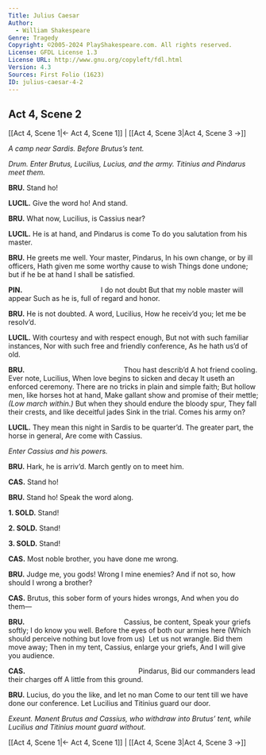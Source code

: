 ```yaml
---
Title: Julius Caesar
Author: 
  - William Shakespeare
Genre: Tragedy
Copyright: ©2005-2024 PlayShakespeare.com. All rights reserved.
License: GFDL License 1.3
License URL: http://www.gnu.org/copyleft/fdl.html
Version: 4.3
Sources: First Folio (1623)
ID: julius-caesar-4-2
---
```


## Act 4, Scene 2
[[Act 4, Scene 1|← Act 4, Scene 1]] | [[Act 4, Scene 3|Act 4, Scene 3 →]]

*A camp near Sardis. Before Brutus’s tent.*

*Drum. Enter Brutus, Lucilius, Lucius, and the army. Titinius and Pindarus meet them.*

**BRU.**
Stand ho!

**LUCIL.**
Give the word ho! And stand.

**BRU.**
What now, Lucilius, is Cassius near?

**LUCIL.**
He is at hand, and Pindarus is come
To do you salutation from his master.

**BRU.**
He greets me well. Your master, Pindarus,
In his own change, or by ill officers,
Hath given me some worthy cause to wish
Things done undone; but if he be at hand
I shall be satisfied.

**PIN.**
           I do not doubt
But that my noble master will appear
Such as he is, full of regard and honor.

**BRU.**
He is not doubted. A word, Lucilius,
How he receiv’d you; let me be resolv’d.

**LUCIL.**
With courtesy and with respect enough,
But not with such familiar instances,
Nor with such free and friendly conference,
As he hath us’d of old.

**BRU.**
              Thou hast describ’d
A hot friend cooling. Ever note, Lucilius,
When love begins to sicken and decay
It useth an enforced ceremony.
There are no tricks in plain and simple faith;
But hollow men, like horses hot at hand,
Make gallant show and promise of their mettle;
*(Low march within.)*
But when they should endure the bloody spur,
They fall their crests, and like deceitful jades
Sink in the trial. Comes his army on?

**LUCIL.**
They mean this night in Sardis to be quarter’d.
The greater part, the horse in general,
Are come with Cassius.

*Enter Cassius and his powers.*

**BRU.**
Hark, he is arriv’d.
March gently on to meet him.

**CAS.**
Stand ho!

**BRU.**
Stand ho! Speak the word along.

**1. SOLD.**
Stand!

**2. SOLD.**
Stand!

**3. SOLD.**
Stand!

**CAS.**
Most noble brother, you have done me wrong.

**BRU.**
Judge me, you gods! Wrong I mine enemies?
And if not so, how should I wrong a brother?

**CAS.**
Brutus, this sober form of yours hides wrongs,
And when you do them⁠—

**BRU.**
              Cassius, be content,
Speak your griefs softly; I do know you well.
Before the eyes of both our armies here
(Which should perceive nothing but love from us) 
Let us not wrangle. Bid them move away;
Then in my tent, Cassius, enlarge your griefs,
And I will give you audience.

**CAS.**
                Pindarus,
Bid our commanders lead their charges off
A little from this ground.

**BRU.**
Lucius, do you the like, and let no man
Come to our tent till we have done our conference.
Let Lucilius and Titinius guard our door.

*Exeunt. Manent Brutus and Cassius, who withdraw into Brutus’ tent, while Lucilius and Titinius mount guard without.*

[[Act 4, Scene 1|← Act 4, Scene 1]] | [[Act 4, Scene 3|Act 4, Scene 3 →]]